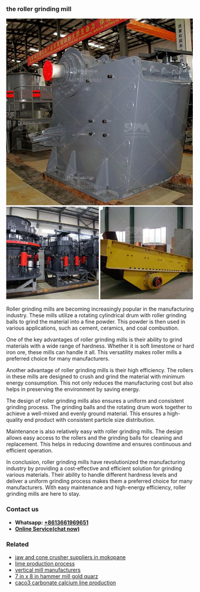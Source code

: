 <h3>the roller grinding mill</h3><img src='1708498453.jpg' alt=''><p>Roller grinding mills are becoming increasingly popular in the manufacturing industry. These mills utilize a rotating cylindrical drum with roller grinding balls to grind the material into a fine powder. This powder is then used in various applications, such as cement, ceramics, and coal combustion.</p><p>One of the key advantages of roller grinding mills is their ability to grind materials with a wide range of hardness. Whether it is soft limestone or hard iron ore, these mills can handle it all. This versatility makes roller mills a preferred choice for many manufacturers.</p><p>Another advantage of roller grinding mills is their high efficiency. The rollers in these mills are designed to crush and grind the material with minimum energy consumption. This not only reduces the manufacturing cost but also helps in preserving the environment by saving energy.</p><p>The design of roller grinding mills also ensures a uniform and consistent grinding process. The grinding balls and the rotating drum work together to achieve a well-mixed and evenly ground material. This ensures a high-quality end product with consistent particle size distribution.</p><p>Maintenance is also relatively easy with roller grinding mills. The design allows easy access to the rollers and the grinding balls for cleaning and replacement. This helps in reducing downtime and ensures continuous and efficient operation.</p><p>In conclusion, roller grinding mills have revolutionized the manufacturing industry by providing a cost-effective and efficient solution for grinding various materials. Their ability to handle different hardness levels and deliver a uniform grinding process makes them a preferred choice for many manufacturers. With easy maintenance and high-energy efficiency, roller grinding mills are here to stay.</p><h3>Contact us</h3><ul><li><strong>Whatsapp:&nbsp;<a href="https://wa.me/8613661969651">+8613661969651</a></strong></li><li><a href="https://swt.shibang-china.com/?git&amp;zhl&amp;the roller grinding mill"><strong>Online Service(chat now)</strong></a></li></ul><h3>Related</h3><ul><li><a href='jaw and cone crusher suppliers in mokopane.md'>jaw and cone crusher suppliers in mokopane</a></li><li><a href='lime production process.md'>lime production process</a></li><li><a href='vertical mill manufacturers.md'>vertical mill manufacturers</a></li><li><a href='7 in x 8 in hammer mill gold quarz.md'>7 in x 8 in hammer mill gold quarz</a></li><li><a href='caco3 carbonate calcium line production.md'>caco3 carbonate calcium line production</a></li></ul>